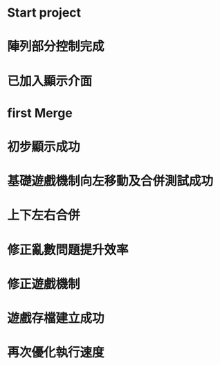 # Start project
# 陣列部分控制完成
# 已加入顯示介面
# first Merge
# 初步顯示成功
# 基礎遊戲機制向左移動及合併測試成功
# 上下左右合併
# 修正亂數問題提升效率
# 修正遊戲機制
# 遊戲存檔建立成功
# 再次優化執行速度